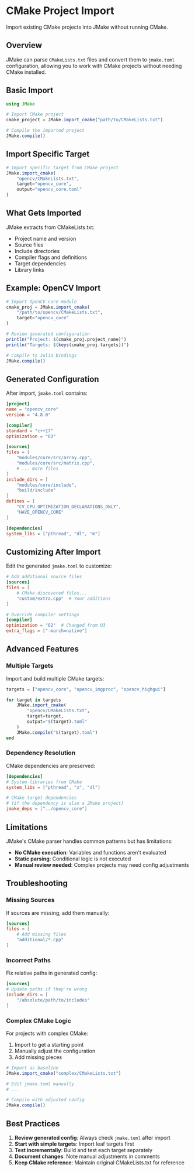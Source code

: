 # CMake Project Import

Import existing CMake projects into JMake without running CMake.

## Overview

JMake can parse `CMakeLists.txt` files and convert them to `jmake.toml` configuration, allowing you to work with CMake projects without needing CMake installed.

## Basic Import

```julia
using JMake

# Import CMake project
cmake_project = JMake.import_cmake("path/to/CMakeLists.txt")

# Compile the imported project
JMake.compile()
```

## Import Specific Target

```julia
# Import specific target from CMake project
JMake.import_cmake(
    "opencv/CMakeLists.txt",
    target="opencv_core",
    output="opencv_core.toml"
)
```

## What Gets Imported

JMake extracts from CMakeLists.txt:

- Project name and version
- Source files
- Include directories
- Compiler flags and definitions
- Target dependencies
- Library links

## Example: OpenCV Import

```julia
# Import OpenCV core module
cmake_proj = JMake.import_cmake(
    "/path/to/opencv/CMakeLists.txt",
    target="opencv_core"
)

# Review generated configuration
println("Project: $(cmake_proj.project_name)")
println("Targets: $(keys(cmake_proj.targets))")

# Compile to Julia bindings
JMake.compile()
```

## Generated Configuration

After import, `jmake.toml` contains:

```toml
[project]
name = "opencv_core"
version = "4.8.0"

[compiler]
standard = "c++17"
optimization = "O3"

[sources]
files = [
    "modules/core/src/array.cpp",
    "modules/core/src/matrix.cpp",
    # ... more files
]
include_dirs = [
    "modules/core/include",
    "build/include"
]
defines = [
    "CV_CPU_OPTIMIZATION_DECLARATIONS_ONLY",
    "HAVE_OPENCV_CORE"
]

[dependencies]
system_libs = ["pthread", "dl", "m"]
```

## Customizing After Import

Edit the generated `jmake.toml` to customize:

```toml
# Add additional source files
[sources]
files = [
    # CMake-discovered files...
    "custom/extra.cpp"  # Your additions
]

# Override compiler settings
[compiler]
optimization = "O2"  # Changed from O3
extra_flags = ["-march=native"]
```

## Advanced Features

### Multiple Targets

Import and build multiple CMake targets:

```julia
targets = ["opencv_core", "opencv_imgproc", "opencv_highgui"]

for target in targets
    JMake.import_cmake(
        "opencv/CMakeLists.txt",
        target=target,
        output="$(target).toml"
    )
    JMake.compile("$(target).toml")
end
```

### Dependency Resolution

CMake dependencies are preserved:

```toml
[dependencies]
# System libraries from CMake
system_libs = ["pthread", "z", "dl"]

# CMake target dependencies
# (if the dependency is also a JMake project)
jmake_deps = ["../opencv_core"]
```

## Limitations

JMake's CMake parser handles common patterns but has limitations:

- **No CMake execution**: Variables and functions aren't evaluated
- **Static parsing**: Conditional logic is not executed
- **Manual review needed**: Complex projects may need config adjustments

## Troubleshooting

### Missing Sources

If sources are missing, add them manually:

```toml
[sources]
files = [
    # Add missing files
    "additional/*.cpp"
]
```

### Incorrect Paths

Fix relative paths in generated config:

```toml
[sources]
# Update paths if they're wrong
include_dirs = [
    "/absolute/path/to/includes"
]
```

### Complex CMake Logic

For projects with complex CMake:

1. Import to get a starting point
2. Manually adjust the configuration
3. Add missing pieces

```julia
# Import as baseline
JMake.import_cmake("complex/CMakeLists.txt")

# Edit jmake.toml manually
# ...

# Compile with adjusted config
JMake.compile()
```

## Best Practices

1. **Review generated config**: Always check `jmake.toml` after import
2. **Start with simple targets**: Import leaf targets first
3. **Test incrementally**: Build and test each target separately
4. **Document changes**: Note manual adjustments in comments
5. **Keep CMake reference**: Maintain original CMakeLists.txt for reference
